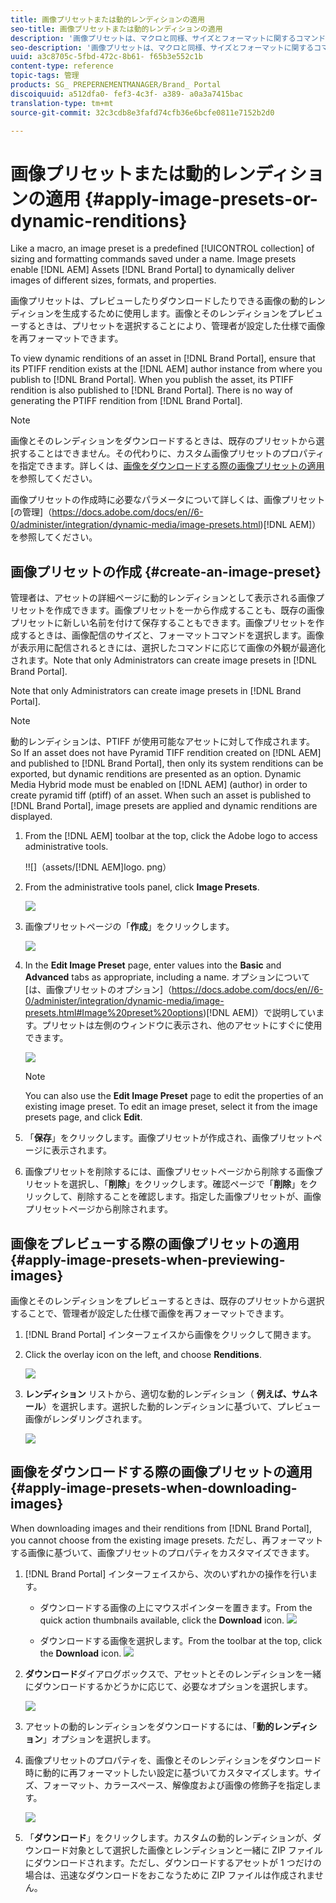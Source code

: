 ```yaml
---
title: 画像プリセットまたは動的レンディションの適用
seo-title: 画像プリセットまたは動的レンディションの適用
description: '画像プリセットは、マクロと同様、サイズとフォーマットに関するコマンドのコレクションを事前に定義し、特定の名前を付けて保存したものです。画像プリセットを使用すると、サイズ、形式、プロパティが様々に異なる画像を AEM Assets Brand Portal で動的に配信できます。 '
seo-description: '画像プリセットは、マクロと同様、サイズとフォーマットに関するコマンドのコレクションを事前に定義し、特定の名前を付けて保存したものです。画像プリセットを使用すると、サイズ、形式、プロパティが様々に異なる画像を AEM Assets Brand Portal で動的に配信できます。 '
uuid: a3c8705c-5fbd-472c-8b61- f65b3e552c1b
content-type: reference
topic-tags: 管理
products: SG_ PREPERNEMENTMANAGER/Brand_ Portal
discoiquuid: a512dfa0- fef3-4c3f- a389- a0a3a7415bac
translation-type: tm+mt
source-git-commit: 32c3cdb8e3fafd74cfb36e6bcfe0811e7152b2d0

---
```



# 画像プリセットまたは動的レンディションの適用 {#apply-image-presets-or-dynamic-renditions}

Like a macro, an image preset is a predefined [!UICONTROL collection] of sizing and formatting commands saved under a name. Image presets enable [!DNL AEM] Assets [!DNL Brand Portal] to dynamically deliver images of different sizes, formats, and properties.

画像プリセットは、プレビューしたりダウンロードしたりできる画像の動的レンディションを生成するために使用します。画像とそのレンディションをプレビューするときは、プリセットを選択することにより、管理者が設定した仕様で画像を再フォーマットできます。

To view dynamic renditions of an asset in [!DNL Brand Portal], ensure that its PTIFF rendition exists at the [!DNL AEM] author instance from where you publish to [!DNL Brand Portal]. When you publish the asset, its PTIFF rendition is also published to [!DNL Brand Portal]. There is no way of generating the PTIFF rendition from [!DNL Brand Portal].

>[!NOTE]
>
>画像とそのレンディションをダウンロードするときは、既存のプリセットから選択することはできません。その代わりに、カスタム画像プリセットのプロパティを指定できます。詳しくは、[画像をダウンロードする際の画像プリセットの適用](../using/brand-portal-image-presets.md#main-pars-text-1403412644)を参照してください。

画像プリセットの作成時に必要なパラメータについて詳しくは、画像プリセット [の管理]（https://docs.adobe.com/docs/en//6-0/administer/integration/dynamic-media/image-presets.html)[!DNL AEM]）を参照してください。

## 画像プリセットの作成 {#create-an-image-preset}

管理者は、アセットの詳細ページに動的レンディションとして表示される画像プリセットを作成できます。画像プリセットを一から作成することも、既存の画像プリセットに新しい名前を付けて保存することもできます。画像プリセットを作成するときは、画像配信のサイズと、フォーマットコマンドを選択します。画像が表示用に配信されるときには、選択したコマンドに応じて画像の外観が最適化されます。Note that only Administrators can create image presets in [!DNL Brand Portal].

Note that only Administrators can create image presets in [!DNL Brand Portal].

>[!NOTE]
>
>動的レンディションは、PTIFF が使用可能なアセットに対して作成されます。So If an asset does not have Pyramid TIFF rendition created on [!DNL AEM] and published to [!DNL Brand Portal], then only its system renditions can be exported, but dynamic renditions are presented as an option.
Dynamic Media Hybrid mode must be enabled on [!DNL AEM] (author) in order to create pyramid tiff (ptiff) of an asset. When such an asset is published to [!DNL Brand Portal], image presets are applied and dynamic renditions are displayed.

1. From the [!DNL AEM] toolbar at the top, click the Adobe logo to access administrative tools.

   !![]（assets/[!DNL AEM]logo. png）

2. From the administrative tools panel, click **Image Presets**.

   ![](assets/admin-tools-panel-4.png)

3. 画像プリセットページの「**作成**」をクリックします。

   ![](assets/image_preset_homepage.png)

4. In the **Edit Image Preset** page, enter values into the **Basic** and **Advanced** tabs as appropriate, including a name. オプションについて [は、画像プリセットのオプション]（https://docs.adobe.com/docs/en//6-0/administer/integration/dynamic-media/image-presets.html#Image%20preset%20options)[!DNL AEM]）で説明しています。プリセットは左側のウィンドウに表示され、他のアセットにすぐに使用できます。

   ![](assets/image_preset_create.png)

   >[!NOTE]
   >
   >You can also use the **Edit Image Preset** page to edit the properties of an existing image preset. To edit an image preset, select it from the image presets page, and click **Edit**.

5. 「**保存**」をクリックします。画像プリセットが作成され、画像プリセットページに表示されます。
6. 画像プリセットを削除するには、画像プリセットページから削除する画像プリセットを選択し、「**削除**」をクリックします。確認ページで「**削除**」をクリックして、削除することを確認します。指定した画像プリセットが、画像プリセットページから削除されます。

## 画像をプレビューする際の画像プリセットの適用  {#apply-image-presets-when-previewing-images}

画像とそのレンディションをプレビューするときは、既存のプリセットから選択することで、管理者が設定した仕様で画像を再フォーマットできます。

1. [!DNL Brand Portal] インターフェイスから画像をクリックして開きます。
2. Click the overlay icon on the left, and choose **Renditions**.

   ![](assets/image-preset-previewrenditions.png)

3. **レンディション** リストから、適切な動的レンディション（ **例えば、サムネール**）を選択します。選択した動的レンディションに基づいて、プレビュー画像がレンダリングされます。

   ![](assets/image-preset-previewrenditionthumbnail.png)

## 画像をダウンロードする際の画像プリセットの適用 {#apply-image-presets-when-downloading-images}

When downloading images and their renditions from [!DNL Brand Portal], you cannot choose from the existing image presets. ただし、再フォーマットする画像に基づいて、画像プリセットのプロパティをカスタマイズできます。

1. [!DNL Brand Portal] インターフェイスから、次のいずれかの操作を行います。

   * ダウンロードする画像の上にマウスポインターを置きます。From the quick action thumbnails available, click the **Download** icon.
   ![](assets/downloadsingleasset.png)

   * ダウンロードする画像を選択します。From the toolbar at the top, click the **Download** icon.
   ![](assets/downloadassets.png)

2. **ダウンロード**&#x200B;ダイアログボックスで、アセットとそのレンディションを一緒にダウンロードするかどうかに応じて、必要なオプションを選択します。

   ![](assets/donload-assets-dialog.png)

3. アセットの動的レンディションをダウンロードするには、「**動的レンディション**」オプションを選択します。
4. 画像プリセットのプロパティを、画像とそのレンディションをダウンロード時に動的に再フォーマットしたい設定に基づいてカスタマイズします。サイズ、フォーマット、カラースペース、解像度および画像の修飾子を指定します。

   ![](assets/dynamicrenditions.png)

5. 「**ダウンロード**」をクリックします。カスタムの動的レンディションが、ダウンロード対象として選択した画像とレンディションと一緒に ZIP ファイルにダウンロードされます。ただし、ダウンロードするアセットが 1 つだけの場合は、迅速なダウンロードをおこなうために ZIP ファイルは作成されません。
